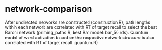 # network-comparison

After undirected networks are constructed (construction.R), path lengths within each network are correlated with RT of target recall 
to select the best Baroni network (priming_paths.R, best Bar model: bar_50.rds). Quantum model of word activation based on the respective network structure
is also correlated with RT of target recall (quantum.R)
